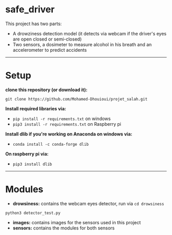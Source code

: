 # safe_driver
This project has two parts:
- A drowziness detection model (it detects via webcam if the driver's eyes are open closed or semi-closed)
- Two sensors, a dosimeter to measure alcohol in his breath and an accelerometer to predict accidents
****  
# Setup

**clone this repository (or download it):**

`git clone https://github.com/Mohamed-Dhouioui/projet_salah.git`

**Install required libraries via:**
- `pip install -r requirements.txt` on windows
- `pip3 install -r requirements.txt` on Raspberry pi

**Install dlib if you're working on Anaconda on windows via:**
- `conda install -c conda-forge dlib `

**On raspberry pi via:**
- `pip3 install dlib`

****
# Modules

- **drowsiness:** contains the webcam eyes detector, run via
`cd drowsiness`

`python3 detector_test.py`
- **images:** contains images for the sensors used in this project
- **sensors:** contains the modules for both sensors
